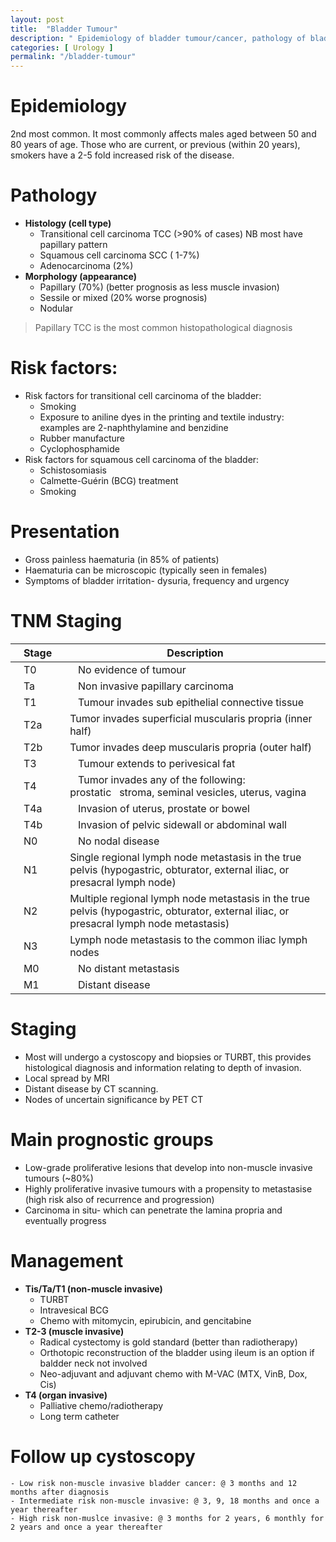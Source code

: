 ```yaml
---
layout: post
title:  "Bladder Tumour"
description: " Epidemiology of bladder tumour/cancer, pathology of bladder tumour, Risk factors for bladder tumour, presentation of bladder tumour, TNM staging for bladder tumour, Investigations for bladder tumour, Prognostic grouping of bladder tumour, Management of bladder tumour in the UK according to the NICE guideline and follow-up cystoscopy for bladder tumour in the UK "
categories: [ Urology ]
permalink: "/bladder-tumour"
---
```


# Epidemiology
2nd most common. It most commonly affects males aged between 50 and 80 years of age. Those who are current, or previous (within 20 years), smokers have a 2-5 fold increased risk of the disease.   

# Pathology
- **Histology (cell type)**
    - Transitional cell carcinoma TCC (>90% of cases) NB most have papillary pattern
    - Squamous cell carcinoma SCC ( 1-7%)
    - Adenocarcinoma (2%)
- **Morphology (appearance)**
    - Papillary (70%) (better prognosis as less muscle invasion)
    - Sessile or mixed (20% worse prognosis)
    - Nodular
> Papillary TCC is the most common histopathological diagnosis

# Risk factors:
- Risk factors for transitional cell carcinoma of the bladder:
    - Smoking
    - Exposure to aniline dyes in the printing and textile industry: examples are 2-naphthylamine and benzidine
    - Rubber manufacture
    - Cyclophosphamide
- Risk factors for squamous cell carcinoma of the bladder:
    - Schistosomiasis
    - Calmette-Guérin (BCG) treatment
    - Smoking

# Presentation
- Gross painless haematuria (in 85% of patients)
- Haematuria can be microscopic (typically seen in females)
- Symptoms of bladder irritation- dysuria, frequency and urgency

# TNM Staging

<table class="table table-striped">
<thead>
  <tr>
    <th>&nbsp;&nbsp;&nbsp;Stage&nbsp;&nbsp;&nbsp;</th>
    <th>&nbsp;&nbsp;&nbsp;Description&nbsp;&nbsp;&nbsp;</th>
  </tr>
</thead>
<tbody>
  <tr>
    <td>&nbsp;&nbsp;&nbsp;T0&nbsp;&nbsp;&nbsp;</td>
    <td>&nbsp;&nbsp;&nbsp;No evidence of tumour&nbsp;&nbsp;&nbsp;</td>
  </tr>
  <tr>
    <td>&nbsp;&nbsp;&nbsp;Ta&nbsp;&nbsp;&nbsp;</td>
    <td>&nbsp;&nbsp;&nbsp;Non invasive papillary carcinoma&nbsp;&nbsp;&nbsp;</td>
  </tr>
  <tr>
    <td>&nbsp;&nbsp;&nbsp;T1&nbsp;&nbsp;&nbsp;</td>
    <td>&nbsp;&nbsp;&nbsp;Tumour invades sub epithelial connective tissue&nbsp;&nbsp;&nbsp;</td>
  </tr>
  <tr>
    <td>&nbsp;&nbsp;&nbsp;T2a&nbsp;&nbsp;&nbsp;</td>
    <td>   Tumor invades superficial muscularis propria (inner half)   </td>
  </tr>
  <tr>
    <td>&nbsp;&nbsp;&nbsp;T2b&nbsp;&nbsp;&nbsp;</td>
    <td>   Tumor invades deep muscularis propria (outer half)   </td>
  </tr>
  <tr>
    <td>&nbsp;&nbsp;&nbsp;T3&nbsp;&nbsp;&nbsp;</td>
    <td>&nbsp;&nbsp;&nbsp;Tumour extends to perivesical fat&nbsp;&nbsp;&nbsp;</td>
  </tr>
  <tr>
    <td>&nbsp;&nbsp;&nbsp;T4&nbsp;&nbsp;&nbsp;</td>
    <td>&nbsp;&nbsp;&nbsp;Tumor invades any of the following: prostatic&nbsp;&nbsp;&nbsp;stroma, seminal vesicles, uterus, vagina&nbsp;&nbsp;&nbsp;</td>
  </tr>
  <tr>
    <td>&nbsp;&nbsp;&nbsp;T4a&nbsp;&nbsp;&nbsp;</td>
    <td>&nbsp;&nbsp;&nbsp;Invasion of uterus, prostate or bowel&nbsp;&nbsp;&nbsp;</td>
  </tr>
  <tr>
    <td>&nbsp;&nbsp;&nbsp;T4b&nbsp;&nbsp;&nbsp;</td>
    <td>&nbsp;&nbsp;&nbsp;Invasion of pelvic sidewall or abdominal wall&nbsp;&nbsp;&nbsp;</td>
  </tr>
  <tr>
    <td>&nbsp;&nbsp;&nbsp;N0&nbsp;&nbsp;&nbsp;</td>
    <td>&nbsp;&nbsp;&nbsp;No nodal disease&nbsp;&nbsp;&nbsp;</td>
  </tr>
  <tr>
    <td>&nbsp;&nbsp;&nbsp;N1&nbsp;&nbsp;&nbsp;</td>
    <td>   Single regional lymph node metastasis in the true pelvis (hypogastric, obturator, external iliac, or presacral lymph node)   </td>
  </tr>
  <tr>
    <td>&nbsp;&nbsp;&nbsp;N2&nbsp;&nbsp;&nbsp;</td>
    <td>   Multiple regional lymph node metastasis in the true pelvis (hypogastric, obturator, external iliac, or presacral lymph node metastasis)   </td>
  </tr>
  <tr>
    <td>&nbsp;&nbsp;&nbsp;N3&nbsp;&nbsp;&nbsp;</td>
    <td>   Lymph node metastasis to the common iliac lymph nodes   </td>
  </tr>
  <tr>
    <td>&nbsp;&nbsp;&nbsp;M0&nbsp;&nbsp;&nbsp;</td>
    <td>&nbsp;&nbsp;&nbsp;No distant metastasis&nbsp;&nbsp;&nbsp;</td>
  </tr>
  <tr>
    <td>&nbsp;&nbsp;&nbsp;M1&nbsp;&nbsp;&nbsp;</td>
    <td>&nbsp;&nbsp;&nbsp;Distant disease&nbsp;&nbsp;&nbsp;</td>
  </tr>
</tbody>
</table>

# Staging
- Most will undergo a cystoscopy and biopsies or TURBT, this provides histological diagnosis and information relating to depth of invasion.
- Local spread by MRI
- Distant disease by CT scanning.
- Nodes of uncertain significance by PET CT

# Main prognostic groups
- Low-grade proliferative lesions that develop into non-muscle invasive tumours (~80%)
- Highly proliferative invasive tumours with a propensity to metastasise (high risk also of recurrence and progression)
- Carcinoma in situ- which can penetrate the lamina propria and eventually progress

# Management
- **Tis/Ta/T1 (non-muscle invasive)**
    - TURBT
    - Intravesical BCG
    - Chemo with mitomycin, epirubicin, and gencitabine
- **T2-3 (muscle invasive)**
    - Radical cystectomy is gold standard (better than radiotherapy)
    - Orthotopic reconstruction of the bladder using ileum is an option if baldder neck not involved
    - Neo-adjuvant and adjuvant chemo with M-VAC (MTX, VinB, Dox, Cis)
- **T4 (organ invasive)**
    - Palliative chemo/radiotherapy
    - Long term catheter

# Follow up cystoscopy
    - Low risk non-muscle invasive bladder cancer: @ 3 months and 12 months after diagnosis
    - Intermediate risk non-muscle invasive: @ 3, 9, 18 months and once a year thereafter
    - High risk non-muslce invasive: @ 3 months for 2 years, 6 monthly for 2 years and once a year thereafter
